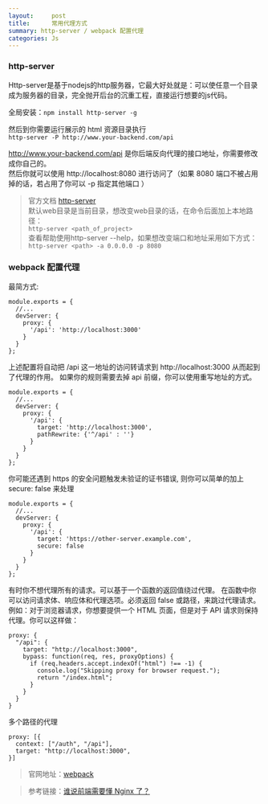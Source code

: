 ```yaml
---
layout:     post
title:      常用代理方式 
summary: http-server / webpack 配置代理
categories: Js
---
```



### http-server

Http-server是基于nodejs的http服务器，它最大好处就是：可以使任意一个目录成为服务器的目录，完全抛开后台的沉重工程，直接运行想要的js代码。   

全局安装：`npm install http-server -g`

然后到你需要运行展示的 html 资源目录执行  
`http-server -P http://www.your-backend.com/api`  
 
http://www.your-backend.com/api 是你后端反向代理的接口地址，你需要修改成你自己的。    
然后你就可以使用  http://localhost:8080 进行访问了（如果 8080 端口不被占用掉的话，若占用了你可以 -p 指定其他端口 ）    

> 官方文档 [http-server](https://github.com/indexzero/http-server)     
> 默认web目录是当前目录，想改变web目录的话，在命令后面加上本地路径：   
> `http-server <path_of_project>`   
> 查看帮助使用http-server --help，如果想改变端口和地址采用如下方式：   
> `http-server <path> -a 0.0.0.0 -p 8080`   


### webpack 配置代理

最简方式:

```JS
module.exports = {
  //...
  devServer: {
    proxy: {
      '/api': 'http://localhost:3000'
    }
  }
};
```

上述配置将自动把 /api 这一地址的访问转请求到 http://localhost:3000 从而起到了代理的作用。
如果你的规则需要去掉 api 前缀，你可以使用重写地址的方式。

```JS
module.exports = {
  //...
  devServer: {
    proxy: {
      '/api': {
        target: 'http://localhost:3000',
        pathRewrite: {'^/api' : ''}
      }
    }
  }
};
```

你可能还遇到 https 的安全问题触发未验证的证书错误, 则你可以简单的加上 secure: false 来处理

```JS
module.exports = {
  //...
  devServer: {
    proxy: {
      '/api': {
        target: 'https://other-server.example.com',
        secure: false
      }
    }
  }
};
```

有时你不想代理所有的请求。可以基于一个函数的返回值绕过代理。
在函数中你可以访问请求体、响应体和代理选项。必须返回 false 或路径，来跳过代理请求。
例如：对于浏览器请求，你想要提供一个 HTML 页面，但是对于 API 请求则保持代理。你可以这样做：

```JS
proxy: {
  "/api": {
    target: "http://localhost:3000",
    bypass: function(req, res, proxyOptions) {
      if (req.headers.accept.indexOf("html") !== -1) {
        console.log("Skipping proxy for browser request.");
        return "/index.html";
      }
    }
  }
}
```

多个路径的代理

```JS
proxy: [{
  context: ["/auth", "/api"],
  target: "http://localhost:3000",
}]
```

> 官网地址：[webpack](https://webpack.js.org/configuration/dev-server/#devserver-proxy)

> 参考链接：[谁说前端需要懂 Nginx 了？](https://juejin.im/post/5b2ce5afe51d4558ba1a6c04)